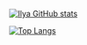 [![Ilya GitHub stats](https://github-readme-stats.vercel.app/api?username=snatch2win&show_icons=true&theme=gruvbox)](https://github.com/snatch2win26/github-readme-stats)

[![Top Langs](https://github-readme-stats.vercel.app/api/top-langs/?username=snatch2win&layout=original&theme=merko)](https://github.com/snatch2win/github-readme-stats)
<!--
**snatch2win/snatch2win** is a ✨ _special_ ✨ repository because its `README.md` (this file) appears on your GitHub profile.

Here are some ideas to get you started:

- 🔭 I’m currently working on ...
- 🌱 I’m currently learning ...
- 👯 I’m looking to collaborate on ...
- 🤔 I’m looking for help with ...
- 💬 Ask me about ...
- 📫 How to reach me: ...
- 😄 Pronouns: ...
- ⚡ Fun fact: ...
-->
